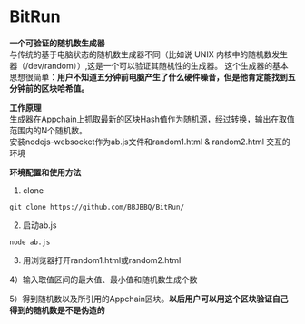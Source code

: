 # BitRun

**一个可验证的随机数生成器** <br>
与传统的基于电脑状态的随机数生成器不同（比如说 UNIX 内核中的随机数发生器（/dev/random））,这是一个可以验证其随机性的生成器。
这个生成器的基本思想很简单：**用户不知道五分钟前电脑产生了什么硬件噪音，但是他肯定能找到五分钟前的区块哈希值。**<br>

**工作原理**<br>
生成器在Appchain上抓取最新的区块Hash值作为随机源，经过转换，输出在取值范围内的N个随机数。<br>
安装nodejs-websocket作为ab.js文件和random1.html & random2.html 交互的环境<br>

**环境配置和使用方法**<br>
1) clone<br>
```
git clone https://github.com/BBJBBQ/BitRun/ 
```
2) 启动ab.js<br>
```
node ab.js
```

3) 用浏览器打开random1.html或random2.html<br>

4）输入取值区间的最大值、最小值和随机数生成个数<br>

5）得到随机数以及所引用的Appchain区块。**以后用户可以用这个区块验证自己得到的随机数是不是伪造的**<br>




